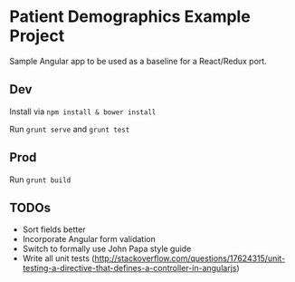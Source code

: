 # Patient Demographics Example Project

Sample Angular app to be used as a baseline for a React/Redux port.

## Dev

Install via `npm install & bower install`

Run `grunt serve` and `grunt test`

## Prod

Run `grunt build`

## TODOs
- Sort fields better
- Incorporate Angular form validation
- Switch to formally use John Papa style guide
- Write all unit tests (http://stackoverflow.com/questions/17624315/unit-testing-a-directive-that-defines-a-controller-in-angularjs)
